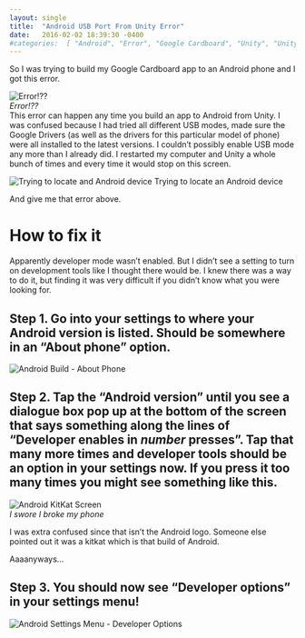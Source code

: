 ```yaml
---
layout: single
title:  "Android USB Port From Unity Error"
date:   2016-02-02 18:39:30 -0400 
#categories:  [ "Android", "Error", "Google Cardboard", "Unity", "Unity3D" ]
---
```


So I was trying to build my Google Cardboard app to an Android phone and I got this error.

![Error!??](http://i1.wp.com/adinashanholtz.com/wp-content/uploads/2016/02/USB-issue.png)
<em style="display: block;">Error!??</em>
This error can happen any time you build an app to Android from Unity. I was confused because I had tried all different USB modes, made sure the Google Drivers (as well as the drivers for this particular model of phone) were all installed to the latest versions. I couldn’t possibly enable USB mode any more than I already did. I restarted my computer and Unity a whole bunch of times and every time it would stop on this screen.

![Trying to locate and Android device](http://i0.wp.com/adinashanholtz.com/wp-content/uploads/2016/02/locateandroid.png?resize=1024%2C683)
Trying to locate an Android device

And give me that error above.

# How to fix it
Apparently developer mode wasn’t enabled. But I didn’t see a setting to turn on development tools like I thought there would be. I knew there was a way to do it, but finding it was very difficult if you didn’t know what you were looking for.

## Step 1. Go into your settings to where your Android version is listed. Should be somewhere in an “About phone” option.

![Android Build - About Phone](http://i1.wp.com/adinashanholtz.com/wp-content/uploads/2016/02/androidbuild.png)

## Step 2. Tap the “Android version” until you see a dialogue box pop up at the bottom of the screen that says something along the lines of “Developer enables in *number* presses”. Tap that many more times and developer tools should be an option in your settings now. If you press it too many times you might see something like this.

![Android KitKat Screen](http://i1.wp.com/adinashanholtz.com/wp-content/uploads/2016/02/androidkitkatscreen-e1454440597728.jpg)
<em style="display: block;">I swore I broke my phone</em>

I was extra confused since that isn’t the Android logo. Someone else pointed out it was a kitkat which is that build of Android.

Aaaanyways…

## Step 3. You should now see “Developer options” in your settings menu!

![Android Settings Menu - Developer Options](http://i1.wp.com/adinashanholtz.com/wp-content/uploads/2016/02/developeroptions.png)
